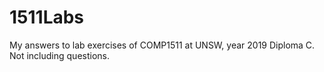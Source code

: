 # 1511Labs
My answers to lab exercises of COMP1511 at UNSW, year 2019 Diploma C. Not including questions.
